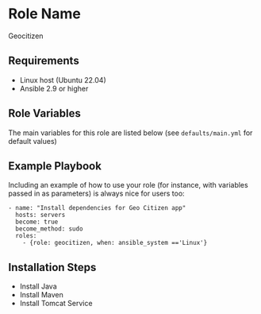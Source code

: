 Role Name
=========

Geocitizen

Requirements
------------

- Linux host (Ubuntu 22.04)
- Ansible 2.9 or higher

Role Variables
--------------

The main variables for this role are listed below (see `defaults/main.yml` for default values)

Example Playbook
----------------

Including an example of how to use your role (for instance, with variables passed in as parameters) is always nice for users too:

    - name: "Install dependencies for Geo Citizen app"
      hosts: servers
      become: true
      become_method: sudo
      roles:
        - {role: geocitizen, when: ansible_system =='Linux'}

## Installation Steps
- Install Java
- Install Maven
- Install Tomcat Service